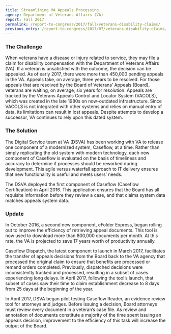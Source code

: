 ```yaml
---
title: Streamlining VA Appeals Processing
agency: Department of Veterans Affairs (VA)
report: Fall 2017
permalink: /report-to-congress/2017/fall/veterans-disability-claims/
previous_entry: /report-to-congress/2017/07/veterans-disability-claims/
---
```

### The Challenge

When veterans have a disease or injury related to service, they may file a claim for disability compensation with the Department of Veterans Affairs (VA). If a veteran is unsatisfied with the outcome, the decision can be appealed. As of early 2017, there were more than 450,000 pending appeals in the VA. Appeals take, on average, three years to be resolved. For those appeals that are resolved by the Board of Veterans’ Appeals (Board), veterans are waiting, on average, six years for resolution. Appeals are tracked by the Veterans Appeals Control and Locator System (VACOLS), which was created in the late 1980s on now-outdated infrastructure. Since VACOLS is not integrated with other systems and relies on manual entry of data, its limitations can result in lost appeals. Despite attempts to develop a successor, VA continues to rely upon this dated system.

### The Solution

The Digital Service team at VA (DSVA) has been working with VA to release one component of a modernized system, Caseflow, at a time. Rather than simply replicating the old system with modern technology, each new component of Caseflow is evaluated on the basis of timeliness and accuracy to determine if processes should be reworked during development. This agile versus waterfall approach to IT delivery ensures that new functionality is useful and meets users’ needs.

The DSVA deployed the first component of Caseflow (Caseflow Certification) in April 2016. This application ensures that the Board has all requisite information before they review a case, and that claims system data matches appeals system data.

### Update

In October 2016, a second new component, eFolder Express, began rolling out to improve the efficiency of retrieving appeal documents. This tool is now used to download more than 800,000 documents per month. At this rate, the VA is projected to save 17 years worth of productivity annually.

Caseflow Dispatch, the latest component to launch in March 2017, facilitates the transfer of appeals decisions from the Board back to the VA agency that processed the original claim to ensure that benefits are processed or remand orders completed. Previously, dispatched decisions were inconsistently tracked and processed, resulting in a subset of cases experiencing long delays. In April 2017, following the tool’s launch, that subset of cases saw their time to claim establishment decrease to 8 days from 25 days at the beginning of the year.

In April 2017, DSVA began pilot testing Caseflow Reader, an evidence review tool for attorneys and judges. Before issuing a decision, Board attorneys must review every document in a veteran’s case file. As review and annotation of documents constitute a majority of the time spent issuing an appeals decision, improvement to the efficiency of this task will increase the output of the Board.